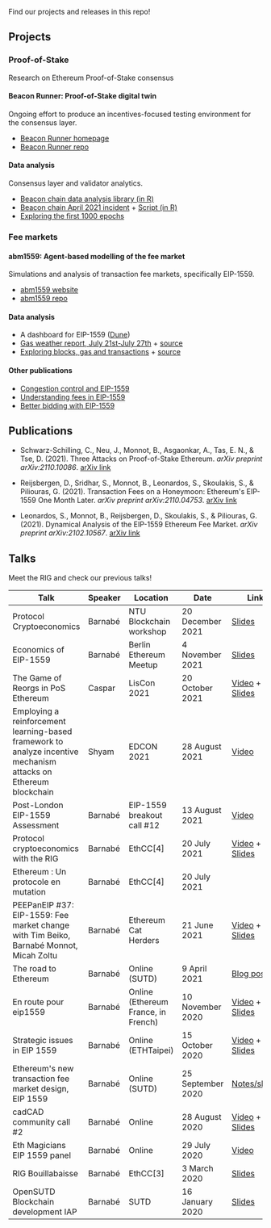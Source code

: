 Find our projects and releases in this repo!

## Projects

### Proof-of-Stake

Research on Ethereum Proof-of-Stake consensus

#### Beacon Runner: Proof-of-Stake digital twin

Ongoing effort to produce an incentives-focused testing environment for the consensus layer.

- [Beacon Runner homepage](https://ethereum.github.io/beaconrunner)
- [Beacon Runner repo](https://github.com/ethereum/beaconrunner)

#### Data analysis

Consensus layer and validator analytics.

- [Beacon chain data analysis library (in R)](https://github.com/ethereum/rig/blob/master/posdata/notebooks/lib.R)
- [Beacon chain April 2021 incident](https://barnabe.substack.com/p/a-data-driven-view-of-the-beacon) + [Script (in R)](https://github.com/ethereum/rig/blob/master/posdata/script/20210424_plots.R)
- [Exploring the first 1000 epochs](https://ethereum.github.io/rig/posdata/notebooks/mainnet_explore.html)

### Fee markets

#### abm1559: Agent-based modelling of the fee market

Simulations and analysis of transaction fee markets, specifically EIP-1559.

- [abm1559 website](https://ethereum.github.io/abm1559)
- [abm1559 repo](https://github.com/ethereum/abm1559)

#### Data analysis

- A dashboard for EIP-1559 ([Dune](https://dune.xyz/barnabe/EIP1559))
- [Gas weather report, July 21st-July 27th](https://ethereum.github.io/rig/ethdata/notebooks/gas_weather_reports/exploreJuly21.html) + [source](https://github.com/ethereum/rig/blob/master/ethdata/notebooks/gas_weather_reports/exploreJuly21.Rmd)
- [Exploring blocks, gas and transactions](https://ethereum.github.io/rig/ethdata/notebooks/explore_data.html) + [source](https://github.com/ethereum/rig/blob/master/ethdata/notebooks/explore_data.Rmd)

#### Other publications

- [Congestion control and EIP-1559](https://barnabe.substack.com/p/congestion-control-and-eip1559)
- [Understanding fees in EIP-1559](https://barnabe.substack.com/p/understanding-fees-in-eip1559)
- [Better bidding with EIP-1559](https://barnabe.substack.com/p/better-bidding-with-eip1559)

## Publications

- Schwarz-Schilling, C., Neu, J., Monnot, B., Asgaonkar, A., Tas, E. N., & Tse, D. (2021). Three Attacks on Proof-of-Stake Ethereum. _arXiv preprint arXiv:2110.10086_. [arXiv link](https://arxiv.org/abs/2110.10086)

- Reijsbergen, D., Sridhar, S., Monnot, B., Leonardos, S., Skoulakis, S., & Piliouras, G. (2021). Transaction Fees on a Honeymoon: Ethereum's EIP-1559 One Month Later. _arXiv preprint arXiv:2110.04753_. [arXiv link](https://arxiv.org/abs/2110.04753)

- Leonardos, S., Monnot, B., Reijsbergen, D., Skoulakis, S., & Piliouras, G. (2021). Dynamical Analysis of the EIP-1559 Ethereum Fee Market. _arXiv preprint arXiv:2102.10567_. [arXiv link](https://arxiv.org/abs/2102.10567)

## Talks

Meet the RIG and check our previous talks!

| Talk | Speaker | Location | Date | Link |
|---|---|---|---|---|
| Protocol Cryptoeconomics | Barnabé | NTU Blockchain workshop | 20 December 2021 | [Slides](https://docs.google.com/presentation/d/1IamBsYVa40qLrGu6QIhpumMb81AgRawe_ZblHrig9xY/edit?usp=sharing) |
| Economics of EIP-1559 | Barnabé | Berlin Ethereum Meetup | 4 November 2021 | [Slides](https://docs.google.com/presentation/d/1DG95jsDsjwoK4mNnSxQHbXaupeIkcSj4bX-55DxPMwE/edit?usp=sharing) |
| The Game of Reorgs in PoS Ethereum | Caspar | LisCon 2021 | 20 October 2021 | [Video](https://vimeo.com/637529564) + [Slides](https://drive.google.com/file/d/1nNOx3p8ZSIbY6M9UDntbGZbFEJ0fOKE-/view?usp=sharing) |
| Employing a reinforcement learning-based framework to analyze incentive mechanism attacks on Ethereum blockchain | Shyam | EDCON 2021 | 28 August 2021 | [Video](https://youtu.be/mwxK7tEtcIM) |
| Post-London EIP-1559 Assessment | Barnabé | EIP-1559 breakout call #12 | 13 August 2021 | [Video](https://youtu.be/ZmzIHFuwdg0?t=239) |
| Protocol cryptoeconomics with the RIG | Barnabé | EthCC[4] | 20 July 2021 | [Video](https://www.youtube.com/watch?v=6FIIZW7ScuE) + [Slides](assets/pdf/ethcc2021.pdf) |
| Ethereum : Un protocole en mutation | Barnabé | EthCC[4] | 20 July 2021 | |
| PEEPanEIP #37: EIP-1559: Fee market change with Tim Beiko, Barnabé Monnot, Micah Zoltu | Barnabé | Ethereum Cat Herders | 21 June 2021 | [Video](https://www.youtube.com/watch?v=AC1FS3LmoT4) + [Slides](https://docs.google.com/presentation/d/1vVGaezpoj-sYPPBNSY0LdPyJGIex2zl1cdgipVoMkL0/edit?usp=sharing) |
| The road to Ethereum | Barnabé | Online (SUTD) | 9 April 2021 | [Blog post](https://barnabe.substack.com/p/eth2) |
| En route pour eip1559 | Barnabé | Online (Ethereum France, in French) | 10 November 2020 | [Video](https://www.youtube.com/watch?v=p8M5RpiUG8o) + [Slides](https://docs.google.com/presentation/u/1/d/1MuO7egGTleSXrYcQH9B6IZ-NrMNyTPmypLb4MN9d9SE/edit?usp=sharing) |
| Strategic issues in EIP 1559 | Barnabé | Online (ETHTaipei) | 15 October 2020 | [Video](https://www.youtube.com/watch?v=3pErNDU5BiE) + [Slides](https://docs.google.com/presentation/d/1AHQAgLqAIsiF_Vd2pcYaMBvg0v8d-01_yzsWJLOLj4I/edit) |
| Ethereum's new transaction fee market design, EIP 1559 | Barnabé | Online (SUTD) | 25 September 2020 | [Notes/slides](assets/pdf/notes-georgios.pdf) |
| cadCAD community call #2 | Barnabé | Online | 28 August 2020 | [Video](https://www.youtube.com/watch?v=SVNNvTiIKlg) + [Slides](https://docs.google.com/presentation/d/13PHT4fIw7g_fhOfkagZRyxjeVO8dM3z6zjRMQkY0j1U/edit?usp=sharing) |
| Eth Magicians EIP 1559 panel | Barnabé | Online | 29 July 2020 | [Video](https://www.youtube.com/watch?v=kNSpugOwQ1o) |
| RIG Bouillabaisse | Barnabé | EthCC[3] | 3 March 2020 | [Slides](assets/pdf/rig-ethcc.pdf) |
| OpenSUTD Blockchain development IAP | Barnabé | SUTD | 16 January 2020 | [Slides](https://docs.google.com/presentation/d/10LR57HTiSs-8pBpNeXKoJ13zOPxzOrLI8Avs3FSDsz0/edit?usp=sharing) |
